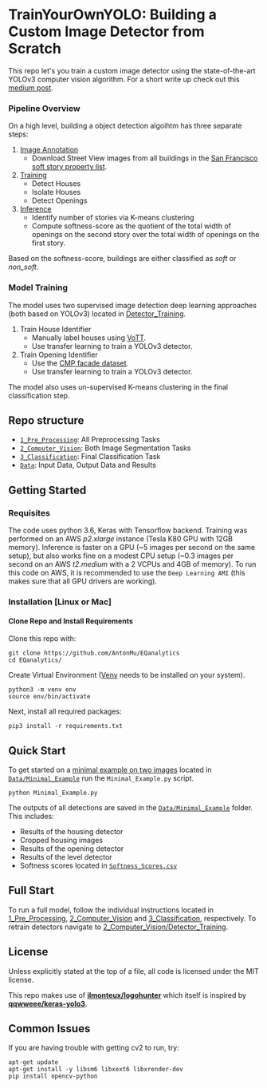 # TrainYourOwnYOLO: Building a Custom Image Detector from Scratch

This repo let's you train a custom image detector using the state-of-the-art YOLOv3 computer vision algorithm. For a short write up check out this [medium post](www.medium.com). 
<!-- 
Machine learning project developed at Insight Data Science, 2019 AI session. A slide deck is available [here.](https://docs.google.com/presentation/d/1tJNnS9jaWtCXk3s1T_jZcwygjJv0KPZYK-7gcffLXKo/edit#slide=id.p)
 -->
<!-- ## Project description
In August 2018, [**AB-2681 Seismic safety: potentially vulnerable buildings**]([https://leginfo.legislature.ca.gov/faces/billTextClient.xhtml?bill_id=201720180AB2681](https://leginfo.legislature.ca.gov/faces/billTextClient.xhtml?bill_id=201720180AB2681)) was passed. This bill requires the state of California to identify all potentially vulnerable buildings before Jan 1, 2021. 

### Soft Story Buildings
One important type of vulnerable buildings are those with soft stories. A [soft story](https://en.wikipedia.org/wiki/Soft_story_building) is classified as a level that is less than 70% as stiff as the floor immediately above it.

In this project, I built an application that uses Google Street View images and computer vision techniques as well as classical machine learning to determine whether a given building address has a soft story. 
 -->
### Pipeline Overview

On a high level, building a object detection algoihtm has three separate steps:

 1. [Image Annotation](/1_Image_Annotation/)
	 - Download Street View images from all buildings in the [San Francisco soft story property list](https://sfdbi.org/soft-story-properties-list).
 2. [Training](/2_Training/)
 	- Detect Houses
 	- Isolate Houses
 	- Detect Openings
 3. [Inference](/3_Inference/)
 	- Identify number of stories via K-means clustering
 	- Compute softness-score as the quotient of the total width of openings on the second story over the total width of openings on the first story.
 
Based on the softness-score, buildings are either classified as *soft* or *non_soft*.  

### Model Training
The model uses two supervised image detection deep learning approaches (both based on YOLOv3) located in [Detector_Training](/2_Computer_Vision/Detector_Training/).

 1. Train House Identifier
 	- Manually label houses using [VoTT](https://github.com/Microsoft/VoTT).
	- Use transfer learning to train a YOLOv3 detector.
 2. Train Opening Identifier
 	- Use the [CMP facade dataset](http://cmp.felk.cvut.cz/~tylecr1/facade/).
 	- Use transfer learning to train a YOLOv3 detector.

The model also uses un-supervised K-means clustering in the final classification step. 
<!-- 
### Inference
Model inference consists of four similar steps. After entering an address (or list of addresses), the corresponding street view images will be downloaded. For all images, the housing model first segments and crops one house per address. Then the opening detector labels all openings and creates a csv file with all dimensions and positions of the openings. Finally, the softness score is determined and used to classify the building as "soft", "non_soft" or "undetermined". 
 -->
## Repo structure
+ [`1_Pre_Processing`](/1_Pre_Processing/): All Preprocessing Tasks
+ [`2_Computer_Vision`](/2_Computer_Vision/): Both Image Segmentation Tasks
+ [`3_Classification`](/3_Classification/): Final Classification Task
+ [`Data`](/Data/): Input Data, Output Data and Results

## Getting Started

### Requisites
The code uses python 3.6, Keras with Tensorflow backend. Training was performed on an AWS *p2.xlarge* instance (Tesla K80 GPU with 12GB memory). Inference is faster on a GPU (~5 images per second on the same setup), but also works fine on a modest CPU setup (~0.3 images per second on an AWS *t2.medium* with a 2 VCPUs and 4GB of memory). To run this code on AWS, it is recommended to use the `Deep Learning AMI` (this makes sure that all GPU drivers are working).

### Installation [Linux or Mac]

#### Clone Repo and Install Requirements
Clone this repo with:
```
git clone https://github.com/AntonMu/EQanalytics
cd EQanalytics/
```

Create Virtual Environment ([Venv](https://packaging.python.org/guides/installing-using-pip-and-virtual-environments/) needs to be installed on your system). 
```
python3 -m venv env
source env/bin/activate
```
<!-- 
If you are a conda user, create your virtual environment with:
```
conda create -n EQanalytics
source activate EQanalytics
```
 -->
Next, install all required packages:

```
pip3 install -r requirements.txt
```

## Quick Start
To get started on a [minimal example on two images](https://docs.google.com/presentation/d/1tJNnS9jaWtCXk3s1T_jZcwygjJv0KPZYK-7gcffLXKo/edit#slide=id.p) located in [`Data/Minimal_Example`](/Data/Minimal_Example/) run the `Minimal_Example.py` script.

```
python Minimal_Example.py
```

The outputs of all detections are saved in the [`Data/Minimal_Example`](/Data/Minimal_Example/) folder. This includes:
 - Results of the housing detector
 - Cropped housing images
 - Results of the opening detector
 - Results of the level detector
 - Softness scores located in [`Softness_Scores.csv`](/Data/Minimal_Example/Softness_Scores.csv) 

## Full Start

To run a full model, follow the individual instructions located in [1_Pre_Processing](/1_Pre_Processing/), [2_Computer_Vision](/2_Computer_Vision/) and [3_Classification](/3_Classification/), respectively. To retrain detectors navigate to [2_Computer_Vision/Detector_Training](/2_Computer_Vision/Detector_Training/).

<!-- 
#### Build Environment For Inference

To hit the ground running, download the pre-trained YOLOv3 model weights (235MB) for the housing detector and the pre-trained YOLOv3 weights (236MB) for the opening detector. 
```
bash build/build_inference.sh
```
#### Build Environment For Training
To re-train the housing detector and/or opening detector follow the following steps. 

##### Retrain Housing Detector
To retrain the housing detector, either download your own street view housing image dataset or use the SF vulnerable buildings data set. Once you have created an image folder, install [VoTT](https://github.com/Microsoft/VoTT) on your local machine and segment houses. Alternatively, use the already segmented dataset. Next, download the default YOLOv3 weights to start transfer learning from.  
```
bash build/build_housing_detector.sh --download_images --download_segments
```
The flag, `download_images` indicates that the SF housing image dataset should be downloaded.  The flag, `download_segments` indicates that the manually labeled dataset with houses segmented should be downloaded.

##### Re-train Opening Detector

To retrain the opening detector, either download the [CMP facade dataset](http://cmp.felk.cvut.cz/~tylecr1/facade/) or provide your own data set of segmented building openings (e.g. by using [VoTT](https://github.com/Microsoft/VoTT)) . Also download the default YOLOv3 weights to start transfer learning from.   
```
bash build/build_opening_detector.sh --download_cmp
```
The flag, `download_cmp` indicates that the [CMP facade dataset](http://cmp.felk.cvut.cz/~tylecr1/facade/) should be downloaded.  -->
<!-- 
## Usage
The script doing the work is [logohunter.py](src/logohunter.py) in the `src/` directory. It first uses a custom-trained YOLOv3 to find logo candidates in an image, and then looks for matches between the candidates and a user input logo.

Execute it with the `-h` option to see all of the possible command line inputs. A simple test to match 20 sample input
images in the [data/test/sample_in/](data/test/sample_in/) directory to logos in [data/test/test_brands/](data/test/test_brands/) can be executed with:
```
cd src/
python logohunter.py --test
```
Typical ways to run the program involve specifying one input brand and a folder of sample images:
```
python logohunter.py  --image --input_brands ../data/test/test_brands/test_lexus.png \
                              --input_images ../data/test/lexus/ \
                              --output ../data/test/test_lexus --outtxt

python logohunter.py  --image --input_brands ../data/test/test_brands/test_golden_state.jpg  \
                              --input_images ../data/test/goldenstate/  \
                              --output ../data/test/test_gs --outtxt

python logohunter.py  --image --input_images data_test.txt  \
                              --input_brands ../data/test/test_brands/test_lexus.png  \
                              --outtxt --no_save_img
```

In the first two use cases, we test a folder of images for a single brand ([lexus logo](data/test/test_brands/test_lexus.png) or [golden state logo](data/test/test_brands/test_golden_state.jpg)). The input images were downloaded from Google Images for test purposes. Running LogoHunter saves images with bounding box annotations in the folder specified (`test_lexus`, `test_gs`). Because each of these images contains the logo we are looking for, this is a way to estimate the false negative rate (and the recall).

In the third example, we test a text file containing paths to 2590 input images from the LogosInTheWild dataset against a single brand, without saving the annotated images. Because the brand is new to the dataset, this is a way to estimate the false positive rate (and the precision). (**Note:** this will not run out of the box, as you will need to separately download the LogosInTheWild dataset - follow the instructions below to download the dataset).

#### Data
This project uses the [Logos In The Wild dataset](https://www.iosb.fraunhofer.de/servlet/is/78045/) which can be requested via email directly from the authors of the paper, [arXiv:1710.10891](https://arxiv.org/abs/1710.10891). This dataset includes 11,054 images with 32,850 bounding boxes for a total of 871 brands.

See below for LICENSE information of this dataset.

#### Optional: download, process and clean dataset

Follow the directions in [data/](data/README.md) to download the Logos In The Wild dataset.

#### Optional: train object detection model
After the previous step, the `data_train.txt` and `data_test.txt` files have all the info necessary to train the model. We then follow the instructions of the [keras-yolo3](https://github.com/qqwweee/keras-yolo3) repo: first we download pre-trained YOLO weights from the YOLO official website, and then we convert them to the HDF5 format used by keras.
```
cd src/keras_yolo3
wget https://pjreddie.com/media/files/yolov3.weights
python convert.py yolov3.cfg yolov3.weights model_data/yolo.h5

cd ../
python train.py
```
Training detail such as paths to train/text files, log directory, number of epochs, learning rates and so on are specified in `src/train.py`. The training is performed in two runs, first with all the layers except the last three frozen, and then with all layers trainable.

On an AWS EC2 p2.xlarge instance, with a Tesla K-80 GPU with 11GB  of GPU memory and 64GB of RAM, training YOLOv3 for logo detection took approximately 10 hours for 50+50 epochs.
 -->

## License

Unless explicitly stated at the top of a file, all code is licensed under the MIT license.

<!-- 
The Logos In The Wild dataset (links to images, bounding box annotations, clean_dataset.py script) is licensed under the CC-by-SA 4.0 license. The images themselves were crawled from Google Images and are property of their respective copyright owners. For legal reasons, raw images other than the ones in `data/test` are not provided: while this project would fall in the "fair use" category, any commercial application would likely need to generate their own dataset.
 -->
<!-- The model files for the YOLO weights and the extracted logo features are derivative work based off of the Logos In The Wild dataset, and are therefore also licensed under the CC-by-SA 4.0 license. -->

This repo makes use of [**ilmonteux/logohunter**](https://github.com/ilmonteux/logohunter) which itself is inspired by [**qqwweee/keras-yolo3**](https://github.com/qqwweee/keras-yolo3).

## Common Issues

If you are having trouble with getting cv2 to run, try:

```
apt-get update
apt-get install -y libsm6 libxext6 libxrender-dev
pip install opencv-python
```